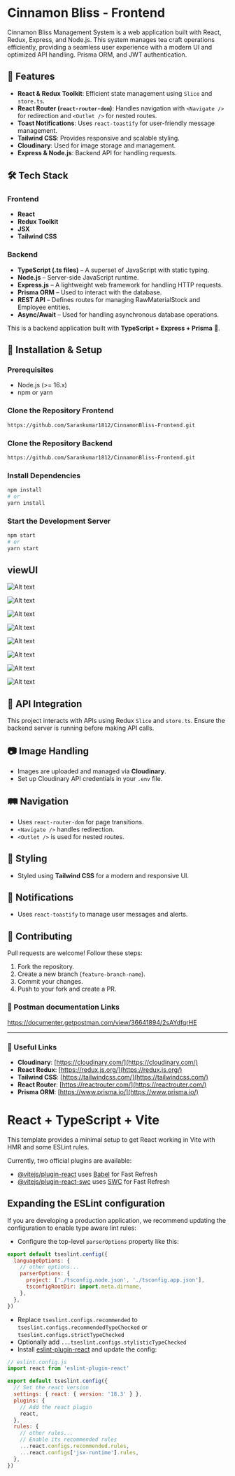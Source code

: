 # Cinnamon Bliss - Frontend

Cinnamon Bliss Management System is a web application built with React, Redux, Express, and Node.js. This system manages tea craft operations efficiently, providing a seamless user experience with a modern UI and optimized API handling. Prisma ORM, and JWT authentication.

## 🚀 Features
- **React & Redux Toolkit**: Efficient state management using `Slice` and `store.ts`.
- **React Router (`react-router-dom`)**: Handles navigation with `<Navigate />` for redirection and `<Outlet />` for nested routes.
- **Toast Notifications**: Uses `react-toastify` for user-friendly message management.
- **Tailwind CSS**: Provides responsive and scalable styling.
- **Cloudinary**: Used for image storage and management.
- **Express & Node.js**: Backend API for handling requests.

## 🛠️ Tech Stack
### Frontend
- **React**
- **Redux Toolkit**
- **JSX**
- **Tailwind CSS**

### Backend
- **TypeScript (.ts files)** – A superset of JavaScript with static typing.
- **Node.js** – Server-side JavaScript runtime.
- **Express.js** – A lightweight web framework for handling HTTP requests.
- **Prisma ORM** – Used to interact with the database.
- **REST API** – Defines routes for managing RawMaterialStock and Employee entities.
- **Async/Await** – Used for handling asynchronous database operations.

This is a backend application built with **TypeScript + Express + Prisma** 🚀.

## 📌 Installation & Setup

### Prerequisites
- Node.js (>= 16.x)
- npm or yarn

### Clone the Repository Frontend
```bash
https://github.com/Sarankumar1812/CinnamonBliss-Frontend.git
```

### Clone the Repository Backend
```bash
https://github.com/Sarankumar1812/CinnamonBliss-Frontend.git
```


### Install Dependencies
```bash
npm install
# or
yarn install
```

### Start the Development Server
```bash
npm start
# or
yarn start
```
## viewUI
![Alt text](src/assets/1.png)

![Alt text](src/assets/2.png)

![Alt text](src/assets/3.png)

![Alt text](src/assets/4.png)

![Alt text](src/assets/5.png)

![Alt text](src/assets/6.png)

![Alt text](src/assets/7.png)

![Alt text](src/assets/8.png)

## 🔧 API Integration
This project interacts with APIs using Redux `Slice` and `store.ts`. Ensure the backend server is running before making API calls.

## 📷 Image Handling
- Images are uploaded and managed via **Cloudinary**.
- Set up Cloudinary API credentials in your `.env` file.

## 🛤️ Navigation
- Uses `react-router-dom` for page transitions.
- `<Navigate />` handles redirection.
- `<Outlet />` is used for nested routes.

## 🎨 Styling
- Styled using **Tailwind CSS** for a modern and responsive UI.

## 💬 Notifications
- Uses `react-toastify` to manage user messages and alerts.

## 🤝 Contributing
Pull requests are welcome! Follow these steps:
1. Fork the repository.
2. Create a new branch (`feature-branch-name`).
3. Commit your changes.
4. Push to your fork and create a PR.

### 🔗 Postman documentation Links
https://documenter.getpostman.com/view/36641894/2sAYdfqrHE

---
### 🔗 Useful Links
- **Cloudinary**: [https://cloudinary.com/](https://cloudinary.com/)
- **React Redux**: [https://redux.js.org/](https://redux.js.org/)
- **Tailwind CSS**: [https://tailwindcss.com/](https://tailwindcss.com/)
- **React Router**: [https://reactrouter.com/](https://reactrouter.com/)
- **Prisma ORM**: [https://www.prisma.io/](https://www.prisma.io/)





# React + TypeScript + Vite

This template provides a minimal setup to get React working in Vite with HMR and some ESLint rules.

Currently, two official plugins are available:

- [@vitejs/plugin-react](https://github.com/vitejs/vite-plugin-react/blob/main/packages/plugin-react/README.md) uses [Babel](https://babeljs.io/) for Fast Refresh
- [@vitejs/plugin-react-swc](https://github.com/vitejs/vite-plugin-react-swc) uses [SWC](https://swc.rs/) for Fast Refresh

## Expanding the ESLint configuration

If you are developing a production application, we recommend updating the configuration to enable type aware lint rules:

- Configure the top-level `parserOptions` property like this:

```js
export default tseslint.config({
  languageOptions: {
    // other options...
    parserOptions: {
      project: ['./tsconfig.node.json', './tsconfig.app.json'],
      tsconfigRootDir: import.meta.dirname,
    },
  },
})
```

- Replace `tseslint.configs.recommended` to `tseslint.configs.recommendedTypeChecked` or `tseslint.configs.strictTypeChecked`
- Optionally add `...tseslint.configs.stylisticTypeChecked`
- Install [eslint-plugin-react](https://github.com/jsx-eslint/eslint-plugin-react) and update the config:

```js
// eslint.config.js
import react from 'eslint-plugin-react'

export default tseslint.config({
  // Set the react version
  settings: { react: { version: '18.3' } },
  plugins: {
    // Add the react plugin
    react,
  },
  rules: {
    // other rules...
    // Enable its recommended rules
    ...react.configs.recommended.rules,
    ...react.configs['jsx-runtime'].rules,
  },
})
```
